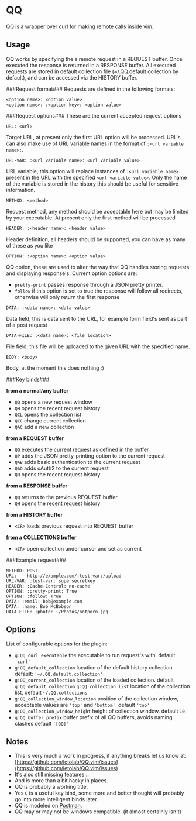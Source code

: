QQ
==

QQ is a wrapper over curl for making remote calls inside vim.

Usage
-----

QQ works by specifying the a remote request in a REQUEST buffer. Once executed
the response is returned in a RESPONSE buffer. All executed requests are stored
in default collection file (~/.QQ.default.collection by default), and can be
accessed via the HISTORY buffer.

###Request format###
Requests are defined in the following formats:

```
<option name>: <option value> 
<option name>: :<option key>: <option value>
```

###Request options###
These are the current accepted request options

`URL: <url>`

Target URL, at present only the first URL option will be processed. URL's can
also make use of URL variable names in the format of `:<url variable name>:`.

`URL-VAR: :<url variable name>: <url variable value>`

URL variable, this option will replace instances of `:<url variable name>:`
present in the URL with the specified `<url variable value>`. Only the name of
the variable is stored in the history this should be useful for sensitive
information.

`METHOD: <method>`
 
Request method, any method should be acceptable here but may be limited by your
executable. At present only the first method will be processed

`HEADER: :<header name>: <header value>`

Header definition, all headers should be supported, you can have as many of
these as you like

`OPTION: :<option name>: <option value>`

QQ option, these are used to alter the way that QQ handles storing requests and
displaying response's. Current option options are:

* `pretty-print` passes response through a JSON pretty printer.
* `follow` if this option is set to true the response will follow all redirects,
  otherwise will only return the first response

`DATA: :<data name>: <data value>`

Data field, this is data sent to the URL, for example form field's sent as part
of a post request 

`DATA-FILE: :<data name>: <file location>`

File field, this file will be uploaded to the given URL with the specified name. 

`BODY: <body>`

Body, at the moment this does nothing :)

###Key binds###

**from a normal/any buffer**

* `QQ` opens a new request window
* `QH` opens the recent request history
* `QCL` opens the collection list
* `QCC` change current collection
* `QAC` add a new collection

**from a REQUEST buffer**

* `QQ` executes the current request as defined in the buffer
* `QP` adds the JSON pretty-printing option to the current request
* `QAB` adds basic authentication to the current request
* `QAO` adds oAuth2 to the current request
* `QH` opens the recent request history

**from a RESPONSE buffer**

* `QQ` returns to the previous REQUEST buffer
* `QH` opens the recent request history

**from a HISTORY buffer**

* `<CR>` loads previous request into REQUEST buffer

**from a COLLECTIONS buffer**

* `<CR>` open collection under cursor and set as current

###Example request###

```
METHOD:	POST
URL:	http://example.com/:test-var:/upload
URL-VAR: :test-var: supersecretkey
HEADER:	:Cache-Control: no-cache
OPTION:	:pretty-print: True
OPTION:	:follow: True
DATA: :email: bob@example.com
DATA: :name: Bob McBobson
DATA-FILE: :photo: ~/Photos/notporn.jpg
```

Options
-------

List of configurable options for the plugin:

* `g:QQ_curl_executable` the executable to run request's with. default `'curl'`
* `g:QQ_default_collection` location of the default history collection. default:
  `'~/.QQ.default.collection'`
* `g:QQ_current_collection` location of the loaded collection. default
  `g:QQ_default_collection`
  `g:QQ_collection_list` location of the collection list, default
  `~/.QQ.collections`
* `g:QQ_collection_window_location` position of the collection window,
   acceptable values are `'top'` and `'bottom'`. default `'top'`
* `g:QQ_collection_window_height` height of collection window. default `10`
* `g:QQ_buffer_prefix` buffer prefix of all QQ buffers, avoids naming clashes
   default `'[QQ]'`

Notes
-----

* This is very much a work in progress, if anything breaks let us know at:
  [https://github.com/letolab/QQ.vim/issues](https://github.com/letolab/QQ.vim/issues)
* It's also still missing features...
* And is more than a bit hacky in places.
* QQ is probably a working title.
* Yes `Q` is a useful key bind, some more and better thought will probably go
  into more intelligent binds later.
* QQ is modeled on [Postman](http://www.getpostman.com/).
* QQ may or may not be windows compatible. (it almost certainly isn't)  
